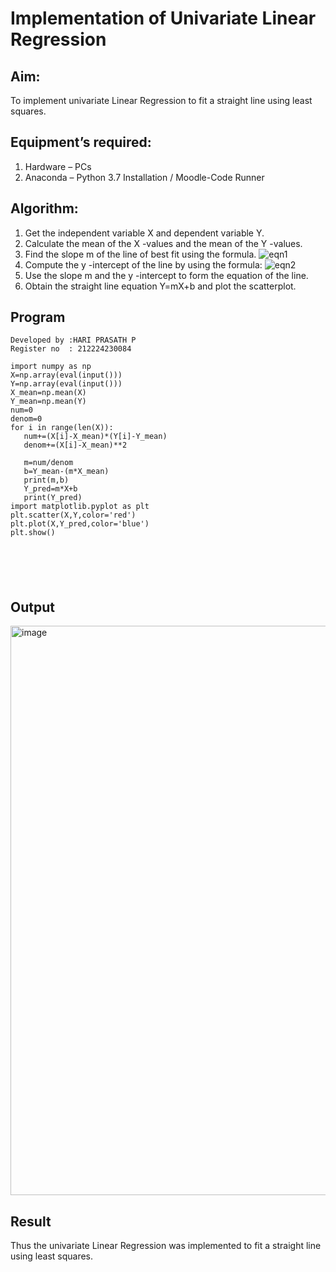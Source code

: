 # Implementation of Univariate Linear Regression
## Aim:
To implement univariate Linear Regression to fit a straight line using least squares.
## Equipment’s required:
1.	Hardware – PCs
2.	Anaconda – Python 3.7 Installation / Moodle-Code Runner
## Algorithm:
1.	Get the independent variable X and dependent variable Y.
2.	Calculate the mean of the X -values and the mean of the Y -values.
3.	Find the slope m of the line of best fit using the formula.
 ![eqn1](./eq1.jpg)
4.	Compute the y -intercept of the line by using the formula:
![eqn2](./eq2.jpg)  
5.	Use the slope m and the y -intercept to form the equation of the line.
6.	Obtain the straight line equation Y=mX+b and plot the scatterplot.
## Program
```
Developed by :HARI PRASATH P
Register no  : 212224230084

import numpy as np
X=np.array(eval(input()))
Y=np.array(eval(input()))
X_mean=np.mean(X)
Y_mean=np.mean(Y)
num=0
denom=0
for i in range(len(X)):
   num+=(X[i]-X_mean)*(Y[i]-Y_mean)
   denom+=(X[i]-X_mean)**2

   m=num/denom
   b=Y_mean-(m*X_mean)
   print(m,b)
   Y_pred=m*X+b
   print(Y_pred)
import matplotlib.pyplot as plt
plt.scatter(X,Y,color='red')
plt.plot(X,Y_pred,color='blue')
plt.show()






```
## Output
<img width="658" height="911" alt="image" src="https://github.com/user-attachments/assets/a3410397-a196-42d2-807b-7faccf9e18dc" />


## Result
Thus the univariate Linear Regression was implemented to fit a straight line using least squares.
